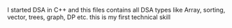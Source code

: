 I started DSA in C++ and this files contains all DSA types like Array, sorting, vector, trees, graph, DP etc. this is my first technical skill 
